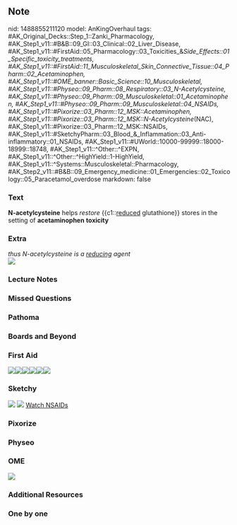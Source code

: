 ## Note
nid: 1488855211120
model: AnKingOverhaul
tags: #AK_Original_Decks::Step_1::Zanki_Pharmacology, #AK_Step1_v11::#B&B::09_GI::03_Clinical::02_Liver_Disease, #AK_Step1_v11::#FirstAid::05_Pharmacology::03_Toxicities_&_Side_Effects::01_Specific_toxicity_treatments, #AK_Step1_v11::#FirstAid::11_Musculoskeletal_Skin_Connective_Tissue::04_Pharm::02_Acetaminophen, #AK_Step1_v11::#OME_banner::Basic_Science::10_Musculoskeletal, #AK_Step1_v11::#Physeo::09_Pharm::08_Respiratory::03_N-Acetylcysteine, #AK_Step1_v11::#Physeo::09_Pharm::09_Musculoskeletal::01_Acetaminophen, #AK_Step1_v11::#Physeo::09_Pharm::09_Musculoskeletal::04_NSAIDs, #AK_Step1_v11::#Pixorize::03_Pharm::12_MSK::Acetaminophen, #AK_Step1_v11::#Pixorize::03_Pharm::12_MSK::N-Acetylcysteine_(NAC), #AK_Step1_v11::#Pixorize::03_Pharm::12_MSK::NSAIDs, #AK_Step1_v11::#SketchyPharm::03_Blood_&_Inflammation::03_Anti-inflammatory::01_NSAIDs, #AK_Step1_v11::#UWorld::10000-99999::18000-18999::18748, #AK_Step1_v11::^Other::^EXPN, #AK_Step1_v11::^Other::^HighYield::1-HighYield, #AK_Step1_v11::^Systems::Musculoskeletal::Pharmacology, #AK_Step2_v11::#B&B::09_Emergency_medicine::01_Emergencies::02_Toxicology::05_Paracetamol_overdose
markdown: false

### Text
<div>
  <b>N-acetylcysteine</b> helps <i>restore</i> {{c1::<u>reduced</u>
  glutathione}} stores in the setting of <b>acetaminophen</b>
  <b>toxicity</b>
</div>

### Extra
<div>
  <i>thus N-acetylcysteine is a <u>reducing</u> agent</i>
</div>
<div><img src="paste-783844416422437.jpg"></div>

### Lecture Notes


### Missed Questions


### Pathoma


### Boards and Beyond


### First Aid
<img src="paste-147106924855299.jpg"><img src=
"paste-634817641185283.jpg"><img src=
"paste-638021686788099.jpg"><img src=
"paste-232039903133699.jpg"><img src=
"paste-644528562241539.jpg"><img src="paste-224652559384579.jpg">

### Sketchy
<img src="paste-577441173078017.jpg"> <img src=
"paste-af3fac2cfd689d0be10bb96ebcb5bb3df0c0c332.png"> <a href=
"https://dashboard.sketchy.com/study/medical/courses/medical-pharmacology/units/medical-pharmacology-blood-inflammation/videos/medical-pharmacology-blood-and-inflammation-anti-inflammatory-nsaids?utm_source=anki&utm_medium=partnership&utm_campaign=february_update&utm_content=medical">
Watch NSAIDs</a>

### Pixorize


### Physeo


### OME
<div class="ome-widget">
  <a href=
  "https://onlinemeded.org/spa/musculoskeletal?ref=anki"><img src=
  "_OME_AnkiFlashcards_Topic_5.png"></a>
</div>

### Additional Resources


### One by one


